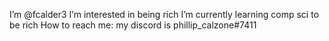 I’m @fcalder3
I’m interested in being rich
I’m currently learning comp sci to be rich
How to reach me: my discord is phillip_calzone#7411

<!---
fcalder3/fcalder3 is a ✨ special ✨ repository because its `README.md` (this file) appears on your GitHub profile.
You can click the Preview link to take a look at your changes.
--->
